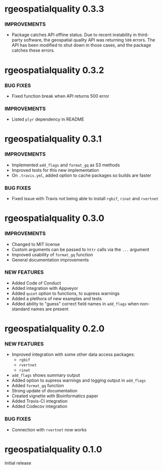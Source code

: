 rgeospatialquality 0.3.3
========================

### IMPROVEMENTS

* Package catches API offline status. Due to recent instability in third-party software, the geospatial quality API was returning `500` errors. The API has been modified to shut down in those cases, and the package catches these errors.

rgeospatialquality 0.3.2
========================

### BUG FIXES

* Fixed function break when API returns 500 error

### IMPROVEMENTS

* Listed `plyr` dependency in README

rgeospatialquality 0.3.1
========================

### IMPROVEMENTS

* Implemented `add_flags` and `format_gq` as S3 methods
* Improved tests for this new implementation
* On `.travis.yml`, added option to cache packages so builds are faster

### BUG FIXES

* Fixed issue with Travis not being able to install `rgbif`, `rinat` and `rvertnet`

rgeospatialquality 0.3.0
========================

### IMPROVEMENTS

* Changed to MIT license
* Custom arguments can be passed to `httr` calls via the `...` argument
* Improved usability of `format_gq` function
* General documentation improvements

### NEW FEATURES

* Added Code of Conduct
* Added integration with Appveyor
* Added `quiet` option to functions, to supress warnings
* Added a plethora of new examples and tests
* Added ability to "guess" correct field names in `add_flags` when non-standard names are present

rgeospatialquality 0.2.0
========================

### NEW FEATURES

* Improved integration with some other data access packages:
    * `rgbif`
    * `rvertnet`
    * `rinat`
* `add_flags` shows summary output
* Added option to supress warnings and logging output in `add_flags`
* Added `format_gq` function
* Strong update of documentation
* Created vignette with Bioinformatics paper
* Added Travis-CI integration
* Added Codecov integration

### BUG FIXES

* Connection with `rvertnet` now works

rgeospatialquality 0.1.0
========================

Initial release
